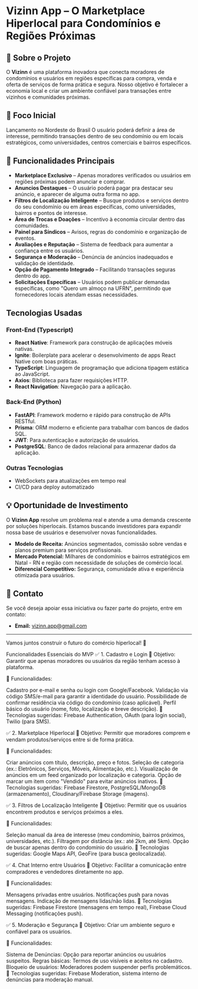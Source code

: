 # Vizinn App – O Marketplace Hiperlocal para Condomínios e Regiões Próximas

## 🏡 Sobre o Projeto

O **Vizinn** é uma plataforma inovadora que conecta moradores de condomínios e usuários em regiões específicas para compra, venda e oferta de serviços de forma prática e segura. Nosso objetivo é fortalecer a economia local e criar um ambiente confiável para transações entre vizinhos e comunidades próximas.

## 🚀 Foco Inicial

Lançamento no Nordeste do Brasil 
O usuário poderá definir a área de interesse, permitindo transações dentro de seu condomínio ou em locais estratégicos, como universidades, centros comerciais e bairros específicos.

## 📌 Funcionalidades Principais

- **Marketplace Exclusivo** – Apenas moradores verificados ou usuários em regiões próximas podem anunciar e comprar.
- **Anuncios Destaques** – O usuário poderá pagar pra destacar seu anúncio, e aparecer de alguma outra forma no app.
- **Filtros de Localização Inteligente** – Busque produtos e serviços dentro do seu condomínio ou em áreas específicas, como universidades, bairros e pontos de interesse.
- **Área de Trocas e Doações** – Incentivo à economia circular dentro das comunidades.
- **Painel para Síndicos** – Avisos, regras do condomínio e organização de eventos.
- **Avaliações e Reputação** – Sistema de feedback para aumentar a confiança entre os usuários.
- **Segurança e Moderação** – Denúncia de anúncios inadequados e validação de identidade.
- **Opção de Pagamento Integrado** – Facilitando transações seguras dentro do app.
- **Solicitações Específicas** – Usuários podem publicar demandas específicas, como "Quero um almoço na UFRN", permitindo que fornecedores locais atendam essas necessidades.

## Tecnologias Usadas

### Front-End (Typescript)

- **React Native**: Framework para construção de aplicações móveis nativas.
- **Ignite**: Boilerplate para acelerar o desenvolvimento de apps React Native com boas práticas.
- **TypeScript**: Linguagem de programação que adiciona tipagem estática ao JavaScript.
- **Axios**: Biblioteca para fazer requisições HTTP.
- **React Navigation**: Navegação para a aplicação.

### Back-End (Python)

- **FastAPI**: Framework moderno e rápido para construção de APIs RESTful.
- **Prisma**: ORM moderno e eficiente para trabalhar com bancos de dados SQL.
- **JWT**: Para autenticação e autorização de usuários.
- **PostgreSQL**: Banco de dados relacional para armazenar dados da aplicação.

### **Outras Tecnologias**

- WebSockets para atualizações em tempo real
- CI/CD para deploy automatizado

## 💡 Oportunidade de Investimento

O **Vizinn App** resolve um problema real e atende a uma demanda crescente por soluções hiperlocais. Estamos buscando investidores para expandir nossa base de usuários e desenvolver novas funcionalidades.

- **Modelo de Receita:** Anúncios segmentados, comissão sobre vendas e planos premium para serviços profissionais.
- **Mercado Potencial:** Milhares de condomínios e bairros estratégicos em Natal - RN e região com necessidade de soluções de comércio local.
- **Diferencial Competitivo:** Segurança, comunidade ativa e experiência otimizada para usuários.

## 📩 Contato

Se você deseja apoiar essa iniciativa ou fazer parte do projeto, entre em contato:
- **Email:** vizinn.app@gmail.com

---

Vamos juntos construir o futuro do comércio hiperlocal! 🚀

Funcionalidades Essenciais do MVP
✅ 1. Cadastro e Login
🔹 Objetivo: Garantir que apenas moradores ou usuários da região tenham acesso à plataforma.

📌 Funcionalidades:

Cadastro por e-mail e senha ou login com Google/Facebook.
Validação via código SMS/e-mail para garantir a identidade do usuário.
Possibilidade de confirmar residência via código do condomínio (caso aplicável).
Perfil básico do usuário (nome, foto, localização e breve descrição).
🔧 Tecnologias sugeridas: Firebase Authentication, OAuth (para login social), Twilio (para SMS).

✅ 2. Marketplace Hiperlocal
🔹 Objetivo: Permitir que moradores comprem e vendam produtos/serviços entre si de forma prática.

📌 Funcionalidades:

Criar anúncios com título, descrição, preço e fotos.
Seleção de categoria (ex.: Eletrônicos, Serviços, Móveis, Alimentação, etc.).
Visualização de anúncios em um feed organizado por localização e categoria.
Opção de marcar um item como "Vendido" para evitar anúncios inativos.
🔧 Tecnologias sugeridas: Firebase Firestore, PostgreSQL/MongoDB (armazenamento), Cloudinary/Firebase Storage (imagens).

✅ 3. Filtros de Localização Inteligente
🔹 Objetivo: Permitir que os usuários encontrem produtos e serviços próximos a eles.

📌 Funcionalidades:

Seleção manual da área de interesse (meu condomínio, bairros próximos, universidades, etc.).
Filtragem por distância (ex.: até 2km, até 5km).
Opção de buscar apenas dentro do condomínio do usuário.
🔧 Tecnologias sugeridas: Google Maps API, GeoFire (para busca geolocalizada).

✅ 4. Chat Interno entre Usuários
🔹 Objetivo: Facilitar a comunicação entre compradores e vendedores diretamente no app.

📌 Funcionalidades:

Mensagens privadas entre usuários.
Notificações push para novas mensagens.
Indicação de mensagens lidas/não lidas.
🔧 Tecnologias sugeridas: Firebase Firestore (mensagens em tempo real), Firebase Cloud Messaging (notificações push).

✅ 5. Moderação e Segurança
🔹 Objetivo: Criar um ambiente seguro e confiável para os usuários.

📌 Funcionalidades:

Sistema de Denúncias: Opção para reportar anúncios ou usuários suspeitos.
Regras básicas: Termos de uso visíveis e aceitos no cadastro.
Bloqueio de usuários: Moderadores podem suspender perfis problemáticos.
🔧 Tecnologias sugeridas: Firebase Moderation, sistema interno de denúncias para moderação manual.
